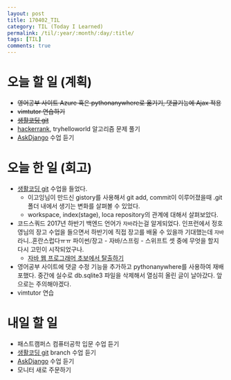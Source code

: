 ```yaml
---
layout: post
title: 170402_TIL
category: TIL (Today I Learned)
permalink: /til/:year/:month/:day/:title/
tags: [TIL]
comments: true
---
```

# 오늘 할 일 (계획)
- ~~영어공부 사이트 Azure 혹은 pythonanywhere로 옮기기, 댓글기능에 Ajax 적용~~
- ~~vimtutor 연습하기~~
- ~~[생활코딩 git](https://opentutorials.org/module/2676)~~
- [hackerrank](https://www.hackerrank.com/dashboard), tryhelloworld 알고리즘 문제 풀기
- [AskDjango](https://nomade.kr/vod/django/) 수업 듣기



# 오늘 한 일 (회고)
- [생활코딩 git](https://opentutorials.org/module/2676) 수업을 들었다.
  - 이고잉님이 만드신 gistory를 사용해서 git add, commit이 이루어졌을때 .git 폴더 내에서 생기는 변화를 살펴볼 수 있었다.
  - workspace, index(stage), loca repository의 관계에 대해서 살펴보았다.
- 코드스쿼드 2017년 하반기 백엔드 언어가 `자바`라는걸 알게되었다. 인프런에서 정호영님의 장고 수업을 들으면서 하반기에 직접 장고를 배울 수 있을까 기대했는데 `자바`라니..혼란스럽다ㅠㅠ 파이썬/장고 - 자바/스프링 - 스위프트 셋 중에 무엇을 할지 다시 고민이 시작되었구나.
  - [자바 웹 프로그래머 초보에서 탈출하기](https://medium.com/@codesquad_yoda/%EC%9E%90%EB%B0%94-%EC%9B%B9-%ED%94%84%EB%A1%9C%EA%B7%B8%EB%9E%98%EB%A8%B8-%EC%B4%88%EB%B3%B4%EC%97%90%EC%84%9C-%ED%83%88%EC%B6%9C%ED%95%98%EA%B8%B0-d8da129b9e37)
- 영어공부 사이트에 댓글 수정 기능을 추가하고 pythonanywhere를 사용하여 재배포했다. 중간에 실수로 db.sqlite3 파일을 삭제해서 열심히 올린 글이 날아갔다. 앞으로는 주의해야겠다.
- vimtutor 연습

# 내일 할 일
- 패스트캠퍼스 컴퓨터공학 입문 수업 듣기
- [생활코딩 git](https://opentutorials.org/module/2676) branch 수업 듣기
- [AskDjango](https://nomade.kr/vod/django/) 수업 듣기
- 모니터 새로 주문하기
